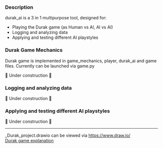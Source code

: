 ### Description

durak_ai is a 3 in 1 multipurpose tool, designed for:
- Playing the Durak game (as Human vs AI, AI vs AI)
- Logging and analyzing data
- Applying and testing different AI playstyles

### Durak Game Mechanics

Durak game is implemented in game_mechanics, player, durak_ai and game files. 
Currently can be launched via game.py

🚧 Under construction 🚧

### Logging and analyzing data

🚧 Under construction 🚧

### Applying and testing different AI playstyles

🚧 Under construction 🚧

_______________

_Durak_project.drawio can be viewed via https://www.draw.io/  
[Durak game explanation](https://ru.wikipedia.org/wiki/%D0%94%D1%83%D1%80%D0%B0%D0%BA_(%D0%BA%D0%B0%D1%80%D1%82%D0%BE%D1%87%D0%BD%D0%B0%D1%8F_%D0%B8%D0%B3%D1%80%D0%B0))
